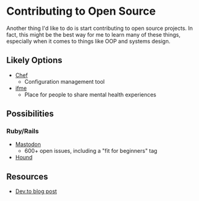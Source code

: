 # Contributing to Open Source
Another thing I'd like to do is start contributing to open source projects. In
fact, this might be the best way for me to learn many of these things, especially
when it comes to things like OOP and systems design.

## Likely Options
* [Chef](https://github.com/chef/chef)
    - Configuration management tool
* [ifme](https://github.com/julianguyen/ifme)
    - Place for people to share mental health experiences

## Possibilities
### Ruby/Rails
* [Mastodon](https://github.com/tootsuite/mastodon)
    - 600+ open issues, including a "fit for beginners" tag
* [Hound](https://github.com/houndci/hound)

## Resources
* [Dev.to blog post](https://dev.to/jess/open-source-resources-for-beginners?utm_content=bufferce45b&utm_medium=social&utm_source=twitter.com&utm_campaign=buffer)
